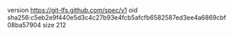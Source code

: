 version https://git-lfs.github.com/spec/v1
oid sha256:c5eb2e9f440e5d3c4c27b93e4fcb5afcfb6582587ed3ee4a6869cbf08ba57904
size 212
